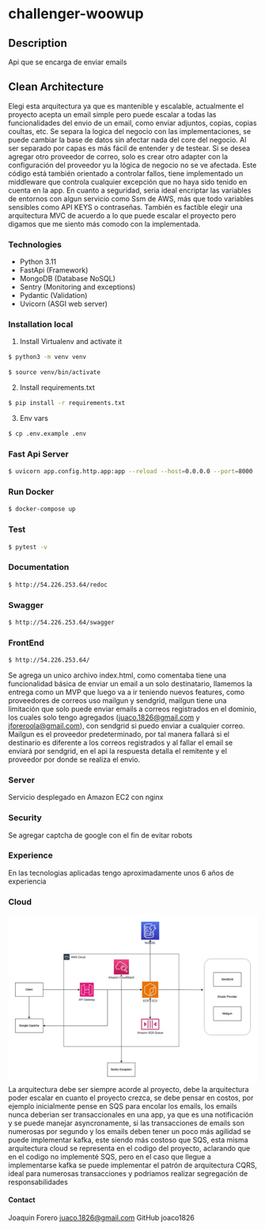 # challenger-woowup

## Description

Api que se encarga de enviar emails

## Clean Architecture
Elegi esta arquitectura ya que es mantenible y escalable, actualmente el proyecto acepta un email simple
pero puede escalar a todas las funcionalidades del envio de un email, 
como enviar adjuntos, copias, copias coultas, etc. Se separa la logica del negocio con las 
implementaciones, se puede cambiar la base de datos sin afectar nada del core del negocio. 
Al ser separado por capas es más fácil de entender y de testear. Si se desea agregar otro 
proveedor de correo, solo es crear otro adapter con la configuración del proveedor yu la lógica 
de negocio no se ve afectada. Este código está también orientado a controlar fallos, tiene 
implementado un middleware que controla cualquier excepción que no haya sido tenido en cuenta 
en la app. En cuanto a seguridad, seria ideal encriptar las variables de entornos con algun servicio 
como Ssm de AWS, más que todo variables sensibles como API KEYS o contraseñas. También es factible elegir 
una arquitectura MVC de acuerdo a lo que puede escalar el proyecto pero digamos que me siento 
más comodo con la implementada.

### Technologies
- Python 3.11
- FastApi (Framework)
- MongoDB (Database NoSQL)
- Sentry (Monitoring and exceptions)
- Pydantic (Validation)
- Uvicorn (ASGI web server)

### Installation local

1. Install Virtualenv and activate it
```sh
$ python3 -m venv venv
```
```sh
$ source venv/bin/activate
```
2. Install requirements.txt
```sh
$ pip install -r requirements.txt
```
3. Env vars
```sh
$ cp .env.example .env
```

### Fast Api Server
```sh
$ uvicorn app.config.http.app:app --reload --host=0.0.0.0 --port=8000
```

### Run Docker
```sh
$ docker-compose up
```

### Test
```sh
$ pytest -v
```

### Documentation
```sh
$ http://54.226.253.64/redoc
```

### Swagger
```sh
$ http://54.226.253.64/swagger
```

### FrontEnd
```sh
$ http://54.226.253.64/
```
Se agrega un unico archivo index.html, como comentaba tiene una funcionalidad básica de enviar 
un email a un solo destinatario, llamemos la entrega como un MVP que luego va a ir teniendo 
nuevos features, como proveedores de correos uso mailgun y sendgrid, 
mailgun tiene una limitación que solo puede enviar emails 
a correos registrados en el dominio, los cuales solo tengo agregados (juaco.1826@gmail.com y 
jforeroola@gmail.com), con sendgrid si puedo enviar a cualquier correo. Mailgun es el proveedor 
predeterminado, por tal manera fallará si el destinario es diferente a los correos registrados 
y al fallar el email se enviará por sendgrid, en el api la respuesta detalla el remitente y el 
proveedor por donde se realiza el envio.

### Server
Servicio desplegado en Amazon EC2 con nginx

### Security
Se agregar captcha de google con el fin de evitar robots

### Experience
En las tecnologias aplicadas tengo aproximadamente unos 6 años de experiencia

### Cloud
![Diagrama del Proyecto](Challenge-Woowup.jpg "Arquitectura del Proyecto")
La arquitectura debe ser siempre acorde al proyecto, debe la arquitectura poder escalar 
en cuanto el proyecto crezca, se debe pensar en costos, por ejemplo inicialmente 
pense en SQS para encolar los emails, los emails nunca deberian ser transaccionales en 
una app, ya que es una notificación y se puede manejar asyncronamente, si las transacciones 
de emails son numerosas por segundo y los emails deben tener un poco más agilidad se 
puede implementar kafka, este siendo más costoso que SQS, esta misma arquitectura cloud 
se representa en el codigo del proyecto, aclarando que en el codigo no implementé SQS, 
pero en el caso que llegue a implementarse kafka se puede implementar el patrón de arquitectura 
CQRS, ideal para numerosas transacciones y podriamos realizar segregación de responsabilidades

#### Contact
Joaquin Forero <juaco.1826@gmail.com>
GitHub joaco1826